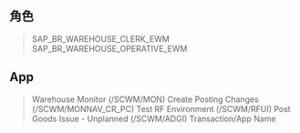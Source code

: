 ## 角色
> SAP_BR_WAREHOUSE_CLERK_EWM
> SAP_BR_WAREHOUSE_OPERATIVE_EWM
## App
> Warehouse Monitor (/SCWM/MON)
> Create Posting Changes (/SCWM/MONNAV_CR_PC)
> Test RF Environment (/SCWM/RFUI)
> Post Goods Issue - Unplanned (/SCWM/ADGI)
> Transaction/App Name